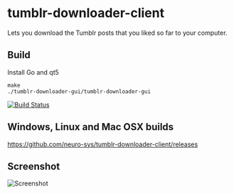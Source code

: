 # tumblr-downloader-client

Lets you download the Tumblr posts that you liked so far to your computer.

## Build

Install Go and qt5

```
make
./tumblr-downloader-gui/tumblr-downloader-gui
```

[![Build Status](https://travis-ci.org/neuro-sys/tumblr-downloader-client.svg?branch=master)](https://travis-ci.org/neuro-sys/tumblr-downloader-client)

## Windows, Linux and Mac OSX builds
https://github.com/neuro-sys/tumblr-downloader-client/releases

## Screenshot
![Screenshot](https://i.imgur.com/jy3J6EV.png)

